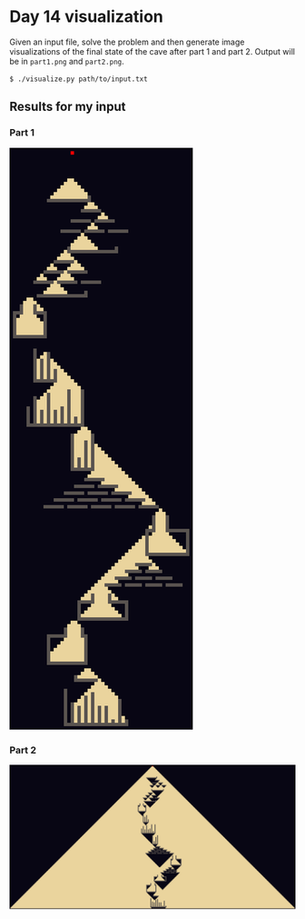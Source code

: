 # Day 14 visualization

Given an input file, solve the problem and then generate image visualizations of
the final state of the cave after part 1 and part 2. Output will be in
`part1.png` and `part2.png`.

	$ ./visualize.py path/to/input.txt

## Results for my input

### Part 1

[![part1](./part1.png)](./part1.png)

### Part 2

[![part2](./part2.png)](./part2.png)
